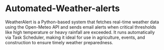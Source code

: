 # Automated-Weather-alerts
WeatherAlert is a Python-based system that fetches real-time weather data using the Open-Meteo API and sends email alerts when critical thresholds like high temperature or heavy rainfall are exceeded. It runs automatically via Task Scheduler, making it ideal for use in agriculture, events, and construction to ensure timely weather preparedness.

